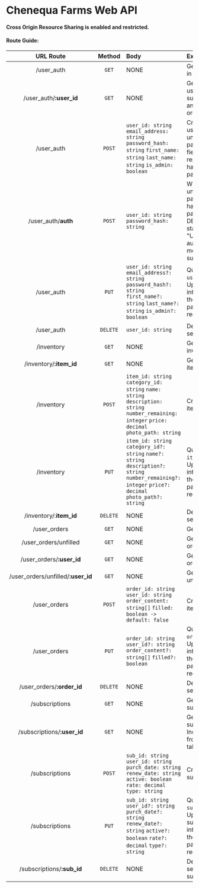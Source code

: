 # Chenequa Farms Web API #
#### Cross Origin Resource Sharing is enabled and restricted. ####
#### Route Guide: ####
| URL Route    | Method       | Body        | Explanation     |
|:------------:|:------------:|:-----------|:---------------|
| /user_auth   | `GET`          | NONE        | Gets all users in DB|
| /user_auth/**:user_id** | `GET`   | NONE        | Gets specific user, user's subscriptions, and  user's orders
| /user_auth   | `POST`    |  `user_id: string` `email_address: string` `password_hash: string` `first_name: string` `last_name: string` `is_admin: boolean`      | Creates a new user. A unhashed password_hash field will be replaced with a hashed password.     |
| /user_auth/**auth**   | `POST`    | `user_id: string` `password_hash: string`   | Will compare unhashed password with hashed password in DB. Will return status `200` and "User authenticated" message when successful.      |
| /user_auth   | `PUT`     | `user_id: string` `email_address?: string` `password_hash?: string` `first_name?: string` `last_name?: string` `is_admin?: boolean`   |  Queries using `user_id`. Updates item information to the information passed in request body.   |
| /user_auth   | `DELETE`  | `user_id: string`  | Deletes selected user.    |
| /inventory   | `GET`     | NONE         | Gets the entire inventory.    |
| /inventory/**:item_id**   | `GET`   | NONE    | Gets an item by item_id   |
| /inventory   | `POST`     | `item_id: string` `category_id: string` `name: string` `description: string` `number_remaining: integer` `price: decimal` `photo_path: string`   | Creates a new item.     |
| /inventory    | `PUT`     | `item_id: string` `category_id?: string` `name?: string` `description?: string` `number_remaining?: integer` `price?: decimal` `photo_path?: string`   | Querys using `item_id`. Updates item information to the information passed in request body.    |
| /inventory/:**item_id**  | `DELETE`    | NONE    | Deletes selected item.    |
| /user_orders    | `GET`   | NONE    | Gets all orders.    |
| /user_orders/unfilled   | `GET`   | NONE    | Gets all unfilled orders    |
| /user_orders/**:user_id**   | `GET`   | NONE    | Gets `user_id`'s orders.    |
| /user_orders/unfilled/**:user_id**    | `GET`   | NONE    | Gets `user_id`'s unfilled orders.   |
| /user_orders   | `POST`    | `order_id: string` `user_id: string` `order_content: string[]` `filled: boolean -> default: false`    | Creates a new item.   |
| /user_orders    | `PUT`   | `order_id: string` `user_id?: string` `order_content?: string[]` `filled?: boolean`   | Querys using `order_id`. Updates order information to the information passed in request body.    |
| /user_orders/**:order_id**    | `DELETE`    | NONE    | Deletes selected order.   |
| /subscriptions    | `GET`   | NONE    | Gets all subscriptions.   |
| /subscriptions/**:user_id**   | `GET`   | NONE    | Gets a user's subscriptions. Includes user from `user_auth` table.    |
| /subscriptions    | `POST`    | `sub_id: string` `user_id: string` `purch_date: string` `renew_date: string` `active: boolean` `rate: decimal` `type: string`   | Creates a new subscription.   |
| /subscriptions    | `PUT`   | `sub_id: string` `user_id?: string` `purch_date?: string` `renew_date?: string` `active?: boolean` `rate?: decimal` `type?: string`   | Querys using `sub_id`. Updates subscription information to the information passed in request body.    |
| /subscriptions/**:sub_id**   | `DELETE`    | NONE    | Deletes selected subscription.    |

